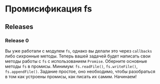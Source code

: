 # Промисификация fs

## Releases

### Release 0
Вы уже работали с модулем `fs`, однако вы делали это через `callbacks` либо сихронные методы. Теперь вашей задачей будет написать свои методы работы с `fs` с использованием `Promise`.
Оберните основные методы `fs` в промисы. Минимум: `fs.readFile()`, `fs.writeFile()`, `fs.appendFile()`. Задание простое, оно необходимо, чтобы разобраться в том как устроены промисы, как писать их самим. Начинаем!
